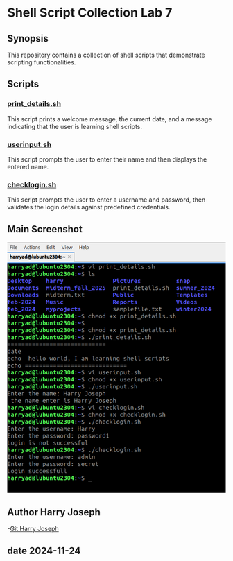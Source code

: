 # Shell Script Collection Lab 7
## Synopsis

This repository contains a collection of shell scripts that demonstrate scripting functionalities.

## Scripts
### [print_details.sh](print_details.sh)
This script prints a welcome message, the current date, and a message indicating that the user is learning shell scripts.

### [userinput.sh](userinput.sh)
This script prompts the user to enter their name and then displays the entered name.

###  [checklogin.sh](checklogin.sh)
This script prompts the user to enter a username and password, then validates the login details against predefined credentials.


## Main Screenshot
![Main Screenshot](MainScreenshotlab7.png)

## Author Harry Joseph
-[Git Harry Joseph](https://github.com/hjoseph777)

## date 2024-11-24
